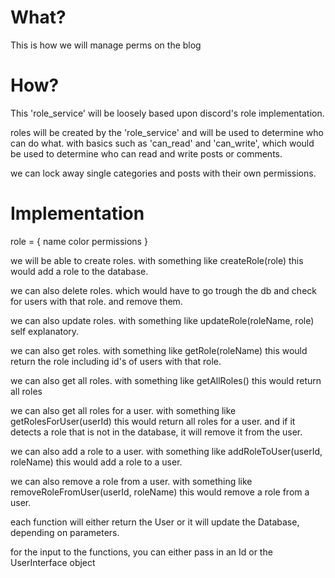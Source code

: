 # What?

This is how we will manage perms on the blog

# How?

This 'role_service' will be loosely based upon discord's role implementation.

roles will be created by the 'role_service' and will be used to determine who can do what.
with basics such as 'can_read' and 'can_write', which would be used to determine who can read and write posts or comments.

we can lock away single categories and posts with their own permissions.

# Implementation

role = {
    name
    color
    permissions
}

we will be able to create roles.
with something like createRole(role)
this would add a role to the database.

we can also delete roles. which would have 
to go trough the db and check for users with that role.
and remove them.


we can also update roles.
with something like updateRole(roleName, role)
self explanatory.


we can also get roles.
with something like getRole(roleName)
this would return the role
including id's of users with that role.


we can also get all roles.
with something like getAllRoles()
this would return all roles


we can also get all roles for a user.
with something like getRolesForUser(userId)
this would return all roles for a user.
and if it detects a role that is not in the database, 
it will remove it from the user.


we can also add a role to a user.
with something like addRoleToUser(userId, roleName)
this would add a role to a user.


we can also remove a role from a user.
with something like removeRoleFromUser(userId, roleName)
this would remove a role from a user.

each function will either return the User or it will update the Database,
depending on parameters.

for the input to the functions,
you can either pass in an Id or the UserInterface object